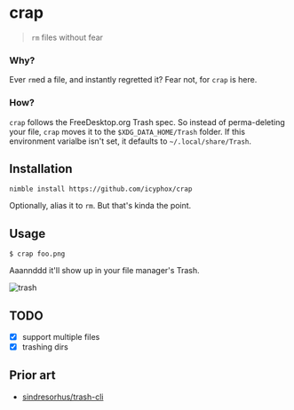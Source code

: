# crap
> `rm` files without fear

### Why?
Ever `rm`ed a file, and instantly regretted it? Fear not, for `crap` is here. 

### How?
`crap` follows the FreeDesktop.org Trash spec. So instead of perma-deleting your file, `crap` moves it to the `$XDG_DATA_HOME/Trash` folder. If this environment varialbe isn't set, it defaults to `~/.local/share/Trash`.

## Installation
`nimble install https://github.com/icyphox/crap`

Optionally, alias it to `rm`. But that's kinda the point.

## Usage
```console
$ crap foo.png
```
Aaannddd it'll show up in your file manager's Trash.

![trash](https://x.ph0x.me/H6iNv.png)

## TODO
- [x] support multiple files
- [x] trashing dirs

## Prior art
- [sindresorhus/trash-cli](https://github.com/sindresorhus/trash-cli)
